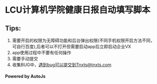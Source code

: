 # LCU计算机学院健康日报自动填写脚本

## Tips:
1. 需要开启的权限为无障碍功能和后台弹出权限(不同手机权限开启方法不同，可自行百度),后者可以不打开但需要启动app后立即启动企业VX
2. app使用过程中不要有任何操作
3. 需要手动提交
4. 收集BUG中，遇到bug可以提交到Tnxts@tnxts.com

#### Powered by AutoJs

